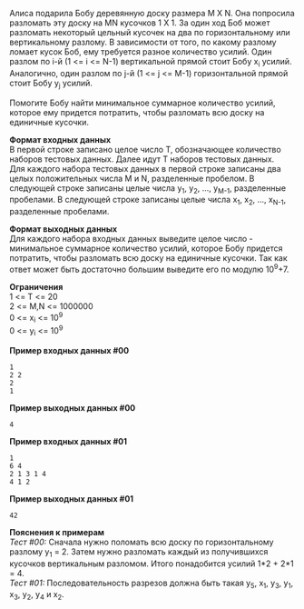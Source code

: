 Алиса подарила Бобу деревянную доску размера M X N. Она попросила разломать эту доску на MN кусочков 1 X 1. За один ход Боб может разломать некоторый цельный кусочек на два по горизонтальному или вертикальному разлому. В зависимости от того, по какому разлому ломает кусок Боб, ему требуется разное количество усилий. Один разлом по i-й (1 <= i <= N-1) вертикальной прямой стоит Бобу x<sub>i</sub> усилий. Аналогично, один разлом по j-й (1 <= j <= M-1) горизонтальной прямой стоит Бобу y<sub>j</sub> усилий.

Помогите Бобу найти минимальное суммарное количество усилий, которое ему придется потратить, чтобы разломать всю доску на единичные кусочки.

**Формат входных данных**  
В первой строке записано целое число T, обозначающее количество наборов тестовых данных. Далее идут T наборов тестовых данных.  
Для каждого набора тестовых данных в первой строке записаны два целых положительных числа M и N, разделенные пробелом. 
В следующей строке записаны целые числа y<sub>1</sub>, y<sub>2</sub>, ..., y<sub>M-1</sub>, разделенные пробелами. В следующей строке записаны целые числа x<sub>1</sub>, x<sub>2</sub>, ..., x<sub>N-1</sub>, разделенные пробелами.

**Формат выходных данных**  
Для каждого набора входных данных выведите целое число - минимальное суммарное количество усилий, которое Бобу придется потратить, чтобы разломать всю доску на единичные кусочки. Так как ответ может быть достаточно большим выведите его по модулю 10<sup>9</sup>+7.

**Ограничения**  
1 <= T <= 20  
2 <= M,N <= 1000000  
0 <= x<sub>i</sub> <= 10<sup>9</sup>  
0 <= y<sub>i</sub> <= 10<sup>9</sup>

**Пример входных данных #00**
	
    1
	2 2
	2
	1
    
**Пример выходных данных #00**

	4

**Пример входных данных #01**

	1
    6 4
    2 1 3 1 4
    4 1 2

**Пример выходных данных #01**  
	
    42

**Пояснения к примерам**  
*Тест #00:* Сначала нужно поломать всю доску по горизонтальному разлому y<sub>1</sub> = 2. Затем нужно разломать каждый из получившихся кусочков вертикальным разломом. Итого понадобится усилий 1\*2 + 2\*1 = 4.  
*Тест #01:* Последовательность разрезов должна быть такая y<sub>5</sub>, x<sub>1</sub>, y<sub>3</sub>, y<sub>1</sub>, x<sub>3</sub>, y<sub>2</sub>, y<sub>4</sub> и x<sub>2</sub>.
